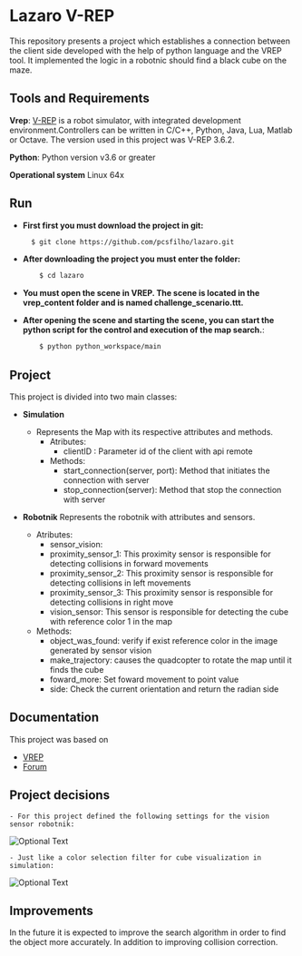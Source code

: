 # Lazaro V-REP
This repository presents a project which establishes a connection between the client side developed with the help of python language and the VREP tool. It implemented the logic in a robotnic should find a black cube on the maze.

## Tools and Requirements

**Vrep**:
[V-REP](http://www.coppeliarobotics.com/) is a robot simulator, with integrated development environment.Controllers can be written in C/C++, Python, Java, Lua, Matlab or Octave. The version used in this project was V-REP 3.6.2.

**Python**:
Python version v3.6 or greater 

**Operational system**
Linux 64x

## Run
- **First first you must download the project in git:**

  ```bash
    $ git clone https://github.com/pcsfilho/lazaro.git
    ```
- **After downloading the project you must enter the folder:**

    ```bash
        $ cd lazaro
    ```

- **You must open the scene in VREP. The scene is located in the vrep_content folder and is named challenge_scenario.ttt.**
- **After opening the scene and starting the scene, you can start the python script for the control and execution of the map search.**:

    ```bash
        $ python python_workspace/main
    ```

## Project
This project is divided into two main classes:
- **Simulation**
    - Represents the Map with its respective attributes and methods.
        - Atributes:
            - clientID : Parameter id of the client with api remote
        - Methods:
            - start_connection(server, port): Method that initiates the connection with server
            - stop_connection(server): Method that stop the connection with server
        
- **Robotnik**
Represents the robotnik with attributes and sensors.
    - Atributes:
        - sensor_vision:
        - proximity_sensor_1: This proximity sensor is responsible for detecting collisions in forward movements
        - proximity_sensor_2: This proximity sensor is responsible for detecting collisions in left movements
        - proximity_sensor_3: This proximity sensor is responsible for detecting collisions in right move
        - vision_sensor: This sensor is responsible for detecting the cube with reference color 1 in the map
    - Methods:
        - object_was_found: verify if exist reference color in the image generated by sensor vision
        - make_trajectory: causes the quadcopter to rotate the map until it finds the cube
        - foward_more: Set foward movement to point value
        - side: Check the current orientation and return the radian side

## Documentation
This project was based on
- [VREP](http://www.coppeliarobotics.com/helpFiles/)
- [Forum](http://www.forum.coppeliarobotics.com)

## Project decisions
    - For this project defined the following settings for the vision sensor robotnik:

![Optional Text](https://github.com/pcsfilho/lazaro/blob/master/img/pespective.png)

    - Just like a color selection filter for cube visualization in simulation:

![Optional Text](https://github.com/pcsfilho/lazaro/blob/master/img/filter.png)

## Improvements
In the future it is expected to improve the search algorithm in order to find the object more accurately.
In addition to improving collision correction.